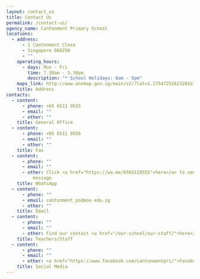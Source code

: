 ```yaml
---
layout: contact_us
title: Contact Us
permalink: /contact-us/
agency_name: Cantonment Primary School
locations:
  - address:
      - 1 Cantonment Close
      - Singapore 088256
      - ""
    operating_hours:
      - days: Mon - Fri
        time: 7.30am - 5.30pm
        description: "* School Holidays: 8am - 5pm"
    maps_link: http://www.onemap.gov.sg/main/v2/?lat=1.27547252623201&lng=103.839962631748
    title: Address
contacts:
  - content:
      - phone: +65 6511 9555
      - email: ""
      - other: ""
    title: General Office
  - content:
      - phone: +65 6511 9556
      - email: ""
      - other: ""
    title: Fax
  - content:
      - phone: ""
      - email: ""
      - other: Click <a href="https://wa.me/6565119555">here</a> to send a WhatsApp
          message
    title: WhatsApp
  - content:
      - phone: ""
      - email: cantonment_ps@moe.edu.sg
      - other: ""
    title: Email
  - content:
      - phone: ""
      - email: ""
      - other: Find our contact <a href="/our-school/our-staff/">here</a>
    title: Teachers/Staff
  - content:
      - phone: ""
      - email: ""
      - other: <a href="https://www.facebook.com/cantonmentpri/">Facebook</a>
    title: Social Media
---
```

